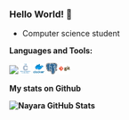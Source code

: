 ### Hello World! 👋
- Computer science student 
<!--
**nayaranunes/nayaranunes** is a ✨ _special_ ✨ repository because its `README.md` (this file) appears on your GitHub profile.
-->


<p><strong>Languages and Tools:<p><strong>

<code><img height="30" src="https://cdn2.iconfinder.com/data/icons/metro-ui-dock/512/Java.png"></code>
<code><img height="20" src="https://raw.githubusercontent.com/github/explore/80688e429a7d4ef2fca1e82350fe8e3517d3494d/topics/c/c.png"></code>
<code><img height="20" src="https://raw.githubusercontent.com/github/explore/80688e429a7d4ef2fca1e82350fe8e3517d3494d/topics/docker/docker.png"></code>
<code><img height="20" src="https://raw.githubusercontent.com/github/explore/80688e429a7d4ef2fca1e82350fe8e3517d3494d/topics/postgresql/postgresql.png"></code>
<code><img height="20" src="https://raw.githubusercontent.com/github/explore/80688e429a7d4ef2fca1e82350fe8e3517d3494d/topics/git/git.png"></code>

<strong>My stats on Github<strong>

![Nayara GitHub Stats](https://github-readme-stats.vercel.app/api?username=nayaranunes&show_icons=true)

